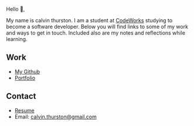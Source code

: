 Hello 👋, 

My name is calvin thurston. I am a student at [CodeWorks](https://boisecodeworks.com) studying to become a software developer. Below you will find links to some of my work and ways to get in touch. Included also are my notes and reflections while learning. 

## Work

  + [My Github](https://github.com/calvinthurst)
  + [Portfolio](https://calvinthurst.github.io/)

## Contact

  + [Resume](https://calvinthurst.github.io/resume)
  + Email: calvin.thurston@gmail.com
  
